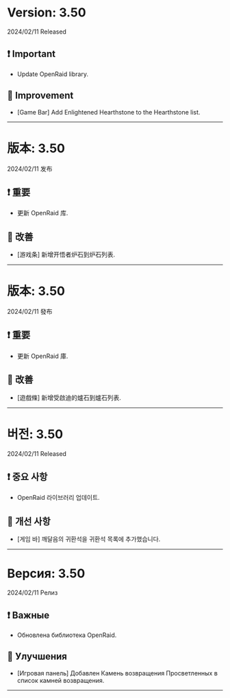 # Version: 3.50
2024/02/11 Released
## ❗ Important
- Update OpenRaid library.
## 💪 Improvement
- [Game Bar] Add Enlightened Hearthstone to the Hearthstone list.

------
# 版本: 3.50
2024/02/11 发布
## ❗ 重要
- 更新 OpenRaid 库.
## 💪 改善
- [游戏条] 新增开悟者炉石到炉石列表.

------
# 版本: 3.50
2024/02/11 發布
## ❗ 重要
- 更新 OpenRaid 庫.
## 💪 改善
- [遊戲條] 新增受啟迪的爐石到爐石列表.

------
# 버전: 3.50
2024/02/11 Released
## ❗ 중요 사항
- OpenRaid 라이브러리 업데이트.
## 💪 개선 사항
- [게임 바] 깨달음의 귀환석을 귀환석 목록에 추가했습니다.

------
# Версия: 3.50
2024/02/11 Релиз
## ❗ Важные
- Обновлена библиотека OpenRaid.
## 💪 Улучшения
- [Игровая панель] Добавлен Камень возвращения Просветленных в список камней возвращения.

------
